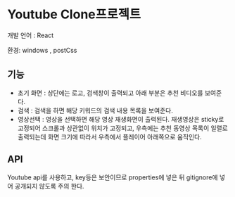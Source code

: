 
# Youtube Clone프로젝트 

개발 언어 : React

환경: windows , postCss

## 기능 
 * 초기 화면 : 상단에는 로고, 검색창이 출력되고 아래 부분은 추천 비디오를 보여준다. 
 * 검색 : 검색을 하면 해당 키워드의 검색 내용 목록을 보여준다. 
 * 영상선택 : 영상을 선택하면 해당 영상 재생화면이 출력된다. 
재생영상은 sticky로 고정되어 스크롤과 상관없이 위치가 고정되고, 
우측에는 추천 동영상 목록이 일렬로 출력되는데 화면 크기에 따라서 우측에서 플레이어 아래쪽으로 움직인다. 

## API 
Youtube api를 사용하고, key등은 보안이므로 properties에 넣은 뒤 gitignore에 넣어 공개되지 않도록 주의 한다. 


